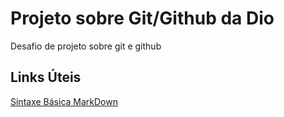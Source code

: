 # Projeto sobre Git/Github da Dio
Desafio de projeto sobre git e github

## Links Úteis
[Sintaxe Básica MarkDown](https://www.markdownguide.org/basic-syntax/)
